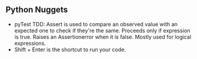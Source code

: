 Python Nuggets
--------------
- pyTest TDD: Assert is used to compare an observed value with an expected one to check if they're the same. Proceeds only if expression is true. Raises an Assertionerror when it is false. Mostly used for logical expressions.
- Shift + Enter is the shortcut to run your code.